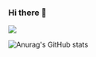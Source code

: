 ### Hi there 👋

<a href="https://www.instagram.com/hluuy_/" target="_blank"><img src="https://img.shields.io/badge/hluuy-E4405F?style=for-the-badge&logo=instagram&logoColor=white"/></a>

![Anurag's GitHub stats](https://github-readme-stats.vercel.app/api?username=hluuy&show_icons=true&theme=radical)
